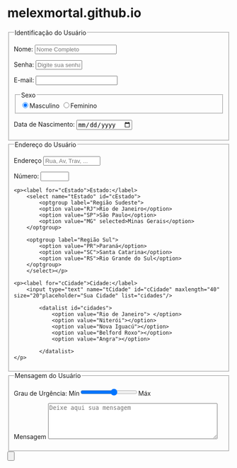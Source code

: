 # melexmortal.github.io
<!DOCTYPE html> 
<html lang="pt-br">
<head>
<meta charset=UTF-8">
<title>FORMs</title>

</head> 

<body>
    <form method="post" id="fContato" action="mailto:jefferson.moreira7@etec.sp.gov.br" oninput="calc_total();">

<fieldset id="usuario"><legend>Identificação do Usuário</legend>
    <p>Nome: <input type="text" name="tNome" id="cNome" size="20" maxlength="30" placeholder="Nome Completo"/></p>
    <p>Senha: <input type="password" name="tSenha" id="cSenha" size="10" maxlength="10" placeholder="Digite sua senha"/> </p>
    <p>E-mail: <input type="email" name="tEmail" id="cEmail" size="20" maxlength="40"/> </p>
        <fieldset id=sexo><legend>Sexo</legend>
            <input type="radio" name="tSexo" id="cMasc" checked/><label for="cMasc">Masculino</label>
            <input type="radio" name="tSexo" id="cFem"/><label for="cFem">Feminino</label> 
        </fieldset>
    <p>Data de Nascimento: <input type="date" name="tNasc" id="cNasc"/> </p>
</fieldset>

<fieldset id="endereco"><legend>Endereço do Usuário</legend>
    <p><label for="cRua"> Endereço</label> <input type="text" name="tRua" id="cRua" size="13" maxlength="80" placeholder="Rua, Av, Trav, ..."/></p>
    <p><label for="cNum"> Número: </label><input type="number" name="tNum" id="cNum" min="0" max="999"/></p>

    <p><label for="cEstado">Estado:</label>
        <select name="tEstado" id="cEstado">
            <optgroup label="Região Sudeste">
            <option value="RJ">Rio de Janeiro</option>
            <option value="SP">São Paulo</option>
            <option value="MG" selected>Minas Gerais</option>
        </optgroup>
        
        <optgroup label="Região Sul">
            <option value="PR">Paraná</option>
            <option value="SC">Santa Catarina</option>
            <option value="RS">Rio Grande do Sul</option>
        </optgroup>
        </select></p>

    <p><label for="cCidade">Cidade:</label>
        <input type="text" name="tCidade" id="cCidade" maxlength="40" size="20"placeholder="Sua Cidade" list="cidades"/>

            <datalist id="cidades">
                <option value="Rio de Janeiro"> </option>
                <option value="Niterói"></option>
                <option value="Nova Iguacú"></option>
                <option value="Belford Roxo"></option>
                <option value="Angra"></option>

            </datalist>
    </p>

    
</fieldset>

<fieldset id="mensagem"><legend>Mensagem do Usuário</legend>
    <p><label for="cUrg">Grau de Urgência: </label>
        Mín<input type="range" name="tUrg" id="cUrg" min="0" max="10" step="2"/>Máx
    </p>
    <p> <label for="cMsg">Mensagem</label>
        <textarea name="tMsg" id="cMsg" cols="45" rows="5" maxlength="150" placeholder="Deixe aqui sua mensagem"></textarea> 
    </p>
    
</fieldset>


<input type="submit" value=""/>

</form>

</body>


</html>

